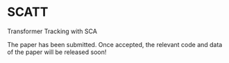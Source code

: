 # SCATT
Transformer Tracking with SCA

The paper has been submitted. Once accepted, the relevant code and data of the paper will be released soon!
